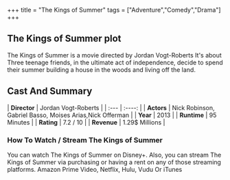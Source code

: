 +++
title = "The Kings of Summer"
tags = ["Adventure","Comedy","Drama"]
+++
## The Kings of Summer plot
The Kings of Summer is a movie directed by Jordan Vogt-Roberts It's about Three teenage friends, in the ultimate act of independence, decide to spend their summer building a house in the woods and living off the land.
## Cast And Summary
| **Director**      | Jordan Vogt-Roberts |
    | :---        |    :----:   |
    |  **Actors** | Nick Robinson, Gabriel Basso, Moises Arias,Nick Offerman |
    | **Year**   | 2013    |
    |  **Runtime** | 95 Minutes |
    |  **Rating** | 7.2 / 10 | 
    |  **Revenue** | 1.29$ Millions |
### How To Watch / Stream The Kings of Summer
You can watch The Kings of Summer on Disney+.
Also, you can stream The Kings of Summer via purchasing or having a rent on any of those streaming platforms.
Amazon Prime Video, Netflix, Hulu, Vudu Or iTunes